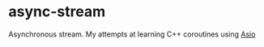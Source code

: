 # async-stream

Asynchronous stream. My attempts at learning C++ coroutines using [Asio](https://think-async.com/Asio/)
